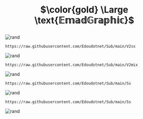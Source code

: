  # <p align="center">$\color{gold} \Large \text{𝔼𝕞𝕒𝕕𝔾𝕣𝕒𝕡𝕙𝕚𝕔}$</p>

![rand](https://rand-xyz.now.sh/api/hello)

```
https://raw.githubusercontent.com/Edoudotnet/Sub/main/V2ss
```
![rand](https://rand-xyz.now.sh/api/hello)

```
https://raw.githubusercontent.com/Edoudotnet/Sub/main/V2mix
```
![rand](https://rand-xyz.now.sh/api/hello)

```
https://raw.githubusercontent.com/Edoudotnet/Sub/main/Ss
```
![rand](https://rand-xyz.now.sh/api/hello)

```
https://raw.githubusercontent.com/Edoudotnet/Sub/main/Ss
```
![rand](https://rand-xyz.now.sh/api/hello)
